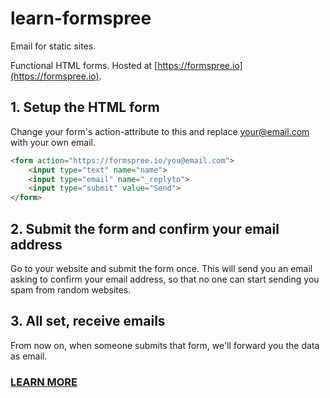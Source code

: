 # learn-formspree
Email for static sites. 

Functional HTML forms. Hosted at [https://formspree.io](https://formspree.io).

## 1. Setup the HTML form

Change your form's action-attribute to this and replace your@email.com with your own email.

```html
<form action="https://formspree.io/you@email.com">
    <input type="text" name="name">
    <input type="email" name="_replyto">
    <input type="submit" value="Send">
</form>
```

## 2. Submit the form and confirm your email address

Go to your website and submit the form once. This will send you an email asking to confirm your email address, so that no one can start sending you spam from random websites.

## 3. All set, receive emails

From now on, when someone submits that form, we'll forward you the data as email.


### [LEARN MORE](https://github.com/formspree/formspree)
